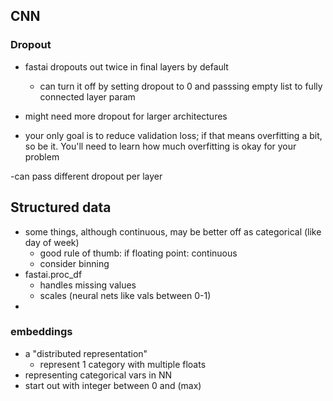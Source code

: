 ## CNN
### Dropout
- fastai dropouts out twice in final layers by default

  - can turn it off by setting dropout to 0 and passsing empty list to fully connected layer param

- might need more dropout for larger architectures

- your only goal is to reduce validation loss; if that means overfitting a bit, so be it. You'll need to learn how much overfitting is okay for your problem

-can pass different dropout per layer

## Structured data
- some things, although continuous, may be better off as categorical (like day of week)
  - good rule of thumb: if floating point: continuous
  - consider binning
- fastai.proc_df
  - handles missing values
  - scales (neural nets like vals between 0-1)
- 

### embeddings
- a "distributed representation"
  - represent 1 category with multiple floats
- representing categorical vars in NN
- start out with integer between 0 and (max)

